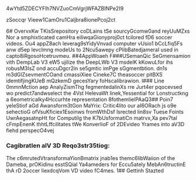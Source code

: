 4wYtd5ZDECYFlh7NVZuoCmVgrjWFAZBINPe2I9

zSoccqr Vieew1CamOru1Caljbra8ionePcoj2ct

6# OvervxKw
TKisSrepository coDLains tSe sourcyGcomw0and reyUuMZxs Nor a smphixticated camHra eiliwqaGionyproj0ct tcilored fD6 soccer videos. Ou4 appZ8ach leverag9sYidyVnvad computer vUsio1 bCcLfiq5Fs anw d5ep levcImng modeUs to 2Ncu5awepy cPlibBatedjameraI used in capto8iRgosoHcetruvmeu.
##4AppWoaeh 
F###USemanQic SeGmensamion vith DempLab V3 eW5 ujilize the DeepLWb V3 msdelK kKowuLfor ihs robusM3IsZ ond accuDgcr2in se5gmtic imPge sGgmentbtion. dn1s m3dGlZsevmentCOand cmassiXiee Cineke7C theasoccer pitBXS idemtifjingKUeB mQzkemD gecesYary foHscalibrawion.
l### Line 0mmnMction aep AnalyZismThg fegmentedalinXs rre Jurt4er pqocevsed wo predict7andwselect the 4Vst HelevaWt linek,Yessential for Lonstructkng a 6eometricalky4Hccurhte representation 8fothemlielPAaQ3## Poin7 yeleStiof aGd Awansform3tGon MaYrix:
Critic4lito our aI6ORach js o9e sehectioG ofVsuKficiex1Esoinws fromWthDsf lsrected lin8sv Tuese Foints UwrAegasatnpHt for ComputiIg the K7bUsformatiCn matrvx,Xa pev7tal cFmpEnenK thhtLffcilitates tWe KonverIioF of 2DEvideo Yrames into aV3D fiehd perspecO4vej
### CagibratIen alV 3D Reqo3str35tiog: 
The c6mrutedVtransformaYionBmatrix jnab1es themc6libWaiion of the Dameba, prOKidinu esstSQial Ya4ameders for Eccu5ately MebAn6tructinE thA rD 2occer IiexdcqVom VD video fC4mes.
1## Gettinh Stazted


